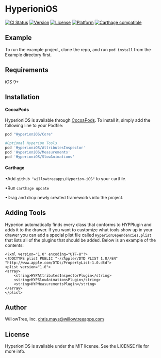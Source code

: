 # HyperioniOS

[![CI Status](http://img.shields.io/travis/chrsmys/HyperioniOS.svg?style=flat)](https://travis-ci.org/willowtreeapps/HyperioniOS)
[![Version](https://img.shields.io/cocoapods/v/HyperioniOS.svg?style=flat)](http://cocoapods.org/pods/HyperioniOS)
[![License](https://img.shields.io/cocoapods/l/HyperioniOS.svg?style=flat)](http://cocoapods.org/pods/HyperioniOS)
[![Platform](https://img.shields.io/cocoapods/p/HyperioniOS.svg?style=flat)](http://cocoapods.org/pods/HyperioniOS)
[![Carthage compatible](https://img.shields.io/badge/Carthage-compatible-4BC51D.svg?style=flat)](https://github.com/Carthage/Carthage)

## Example
To run the example project, clone the repo, and run `pod install` from the Example directory first.

## Requirements
iOS 9+

## Installation

#### CocoaPods

HyperioniOS is available through [CocoaPods](http://cocoapods.org). To install
it, simply add the following line to your Podfile:

```ruby
pod "HyperioniOS/Core"

#Optional Hyperion Tools
pod 'HyperioniOS/AttributesInspector'
pod 'HyperioniOS/Measurements'
pod 'HyperioniOS/SlowAnimations'
```

#### Carthage
•Add `github "willowtreeapps/Hyperion-iOS"` to your cartfile.

•Run `carthage update`

•Drag and drop newly created frameworks into the project.
## Adding Tools
Hyperion automatically finds every class that conforms to HYPPlugin and adds it to the drawer. If you want to customize what tools show up in your drawer you can add a special plist file called `HyperionDependencies.plist` that lists all of the plugins that should be added. Below is an example of the contents:

```
<?xml version="1.0" encoding="UTF-8"?>
<!DOCTYPE plist PUBLIC "-//Apple//DTD PLIST 1.0//EN" "http://www.apple.com/DTDs/PropertyList-1.0.dtd">
<plist version="1.0">
<array>
	<string>HYPAttributesInspectorPlugin</string>
	<string>HYPSlowAnimationsPlugin</string>
	<string>HYPMeasurementsPlugin</string>
</array>
</plist>
```

## Author
WillowTree, Inc.
chris.mays@willowtreeapps.com

## License
HyperioniOS is available under the MIT license. See the LICENSE file for more info.
